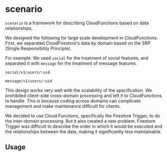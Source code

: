 # scenario

`scenario` is a framework for describing CloudFunctions based on data relationships.

We designed the following for large scale development in CloudFunctions.
First, we separated CloudFirestore's data by domain based on the SRP (Single Responsibility Principle).

For example.
We used `social` for the treatment of social features, and separated it with `message` for the treatment of message features.

```
social/v1/users/:uid
```

```
message/v1/users/:uid
```

This design works very well with the scalability of the specification. 
We prohibited client-side cross-domain processing and left it to CloudFunctions to handle. This is because coding across domains can complicate management and make maintenance difficult for clients.

We decided to use Cloud Functions, specifically the Firestore Trigger, to do the inter-domain processing. But it also created a new problem. Firestore Trigger was difficult to describe the order in which it would be executed and the relationships between the data, making it significantly less maintainable.

## Usage
